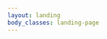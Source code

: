 ```yaml
---
layout: landing
body_classes: landing-page
---
```


<!--I’m a multi-hat-wearing designer/front-end developer living in Washington, D.C.. I have previously worked for [POLITICO](https://politico.com), LivingSocial, and the [United States Digital Service](https://usds.gov). Currently, I am the director of product engineering at [&Partners](https://andpartners.io).

- [Read my blog (most of it is pretty old)](/blog)
- That's about it for now-->
